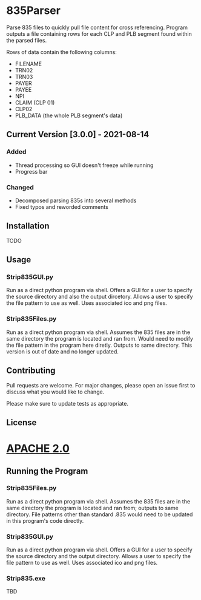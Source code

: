 # 835Parser
Parse 835 files to quickly pull file content for cross referencing. Program outputs a file containing rows for each CLP and PLB segment found within the parsed files.

Rows of data contain the following columns:
- FILENAME
- TRN02
- TRN03
- PAYER
- PAYEE
- NPI
- CLAIM (CLP 01)
- CLP02
- PLB_DATA (the whole PLB segment's data)

## Current Version [3.0.0] - 2021-08-14
### Added
- Thread processing so GUI doesn't freeze while running
- Progress bar

### Changed
- Decomposed parsing 835s into several methods
- Fixed typos and reworded comments

## Installation
TODO

## Usage
### Strip835GUI.py
Run as a direct python program via shell. Offers a GUI for a user to specify the source directory and also the output dircetory. Allows a user to specify the file pattern to use as well. Uses associated ico and png files.

### Strip835Files.py
Run as a direct python program via shell. Assumes the 835 files are in the same directory the program is located and ran from. Would need to modify the file pattern in the program here diretly. Outputs to same directory. This
version is out of date and no longer updated.


## Contributing
Pull requests are welcome. For major changes, please open an issue first to discuss what you would like to change.

Please make sure to update tests as appropriate.

## License
[APACHE 2.0](https://choosealicense.com/licenses/apache-2.0/)
=======

## Running the Program

### Strip835Files.py
Run as a direct python program via shell. Assumes the 835 files are in the same directory the program is located and ran from; outputs to same directory. File patterns other than standard .835 would need to be updated in this program's code directly.

### Strip835GUI.py
Run as a direct python program via shell. Offers a GUI for a user to specify the source directory and the output directory. Allows a user to specify the file pattern to use as well. Uses associated ico and png files. 

### Strip835.exe
TBD